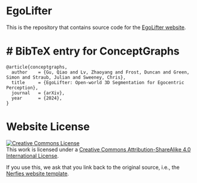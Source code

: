 # EgoLifter

This is the repository that contains source code for the [EgoLifter website](https://egolifter.github.io/).

# # BibTeX entry for ConceptGraphs
```
@article{conceptgraphs,
  author    = {Gu, Qiao and Lv, Zhaoyang and Frost, Duncan and Green, Simon and Straub, Julian and Sweeney, Chris},
  title     = {EgoLifter: Open-world 3D Segmentation for Egocentric Perception},
  journal   = {arXiv},
  year      = {2024},
} 
```

# Website License
<a rel="license" href="http://creativecommons.org/licenses/by-sa/4.0/"><img alt="Creative Commons License" style="border-width:0" src="https://i.creativecommons.org/l/by-sa/4.0/88x31.png" /></a><br />This work is licensed under a <a rel="license" href="http://creativecommons.org/licenses/by-sa/4.0/">Creative Commons Attribution-ShareAlike 4.0 International License</a>.

If you use this, we ask that you link back to the original source, i.e., the [Nerfies website template](https://github.com/nerfies/nerfies.github.io).
